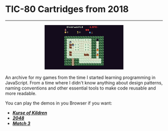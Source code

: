 # TIC-80 Cartridges from 2018
<hr>

<p align="center">
  <img src="./showcase.gif" width=50% height=50%/>
</p>

An archive for my games from the time I started learning programming in JavaScript.
From a time where I didn't know anything about design patterns, naming conventions and other
essential tools to make code reusable and more readable.



You can play the demos in you Browser if you want:
- _**[Kurse of Kildren](https://tic80.com/play?cart=557)**_
- _**[2048](https://tic80.com/play?cart=395)**_
- _**[Match 3](https://tic80.com/play?cart=534)**_